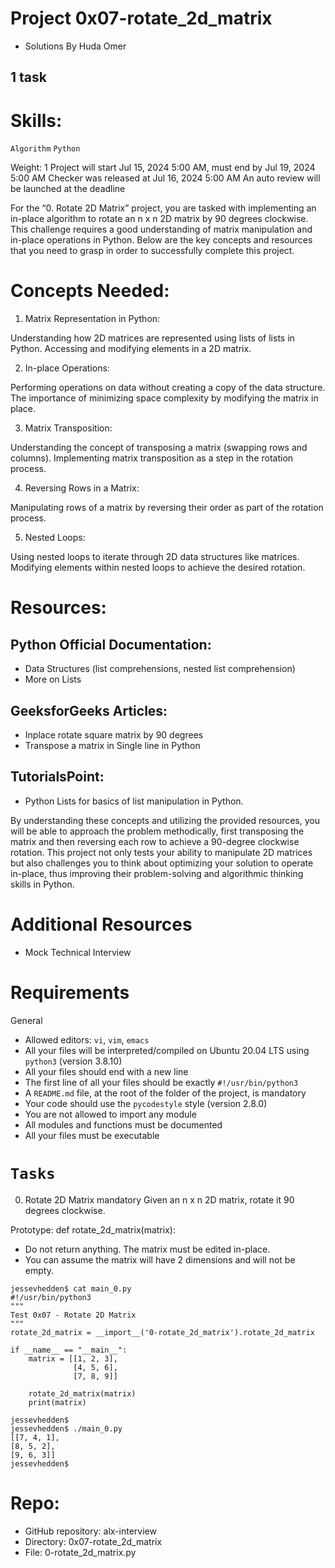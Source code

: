 # Project 0x07-rotate_2d_matrix
- Solutions By Huda Omer
## 1 task

# Skills:
`Algorithm`
`Python`

 Weight: 1
 Project will start Jul 15, 2024 5:00 AM, must end by Jul 19, 2024 5:00 AM
 Checker was released at Jul 16, 2024 5:00 AM
 An auto review will be launched at the deadline

For the “0. Rotate 2D Matrix” project, you are tasked with implementing an in-place algorithm to rotate an n x n 2D matrix by 90 degrees clockwise. This challenge requires a good understanding of matrix manipulation and in-place operations in Python. Below are the key concepts and resources that you need to grasp in order to successfully complete this project.

# Concepts Needed:

1. Matrix Representation in Python:

Understanding how 2D matrices are represented using lists of lists in Python.
Accessing and modifying elements in a 2D matrix.

2. In-place Operations:

Performing operations on data without creating a copy of the data structure.
The importance of minimizing space complexity by modifying the matrix in place.

3. Matrix Transposition:

Understanding the concept of transposing a matrix (swapping rows and columns).
Implementing matrix transposition as a step in the rotation process.

4. Reversing Rows in a Matrix:

Manipulating rows of a matrix by reversing their order as part of the rotation process.

5. Nested Loops:

Using nested loops to iterate through 2D data structures like matrices.
Modifying elements within nested loops to achieve the desired rotation.

# Resources:

## Python Official Documentation:

- Data Structures (list comprehensions, nested list comprehension)
- More on Lists

## GeeksforGeeks Articles:

- Inplace rotate square matrix by 90 degrees
- Transpose a matrix in Single line in Python

## TutorialsPoint:

- Python Lists for basics of list manipulation in Python.

By understanding these concepts and utilizing the provided resources, you will be able to approach the problem methodically, first transposing the matrix and then reversing each row to achieve a 90-degree clockwise rotation. This project not only tests your ability to manipulate 2D matrices but also challenges you to think about optimizing your solution to operate in-place, thus improving their problem-solving and algorithmic thinking skills in Python.

# Additional Resources
- Mock Technical Interview

#  Requirements
General
- Allowed editors: `vi`, `vim`, `emacs`
- All your files will be interpreted/compiled on Ubuntu 20.04 LTS using `python3` (version 3.8.10)
- All your files should end with a new line
- The first line of all your files should be exactly `#!/usr/bin/python3`
- A `README.md` file, at the root of the folder of the project, is mandatory
- Your code should use the `pycodestyle` style (version 2.8.0)
- You are not allowed to import any module
- All modules and functions must be documented
- All your files must be executable


# `Tasks`
0. Rotate 2D Matrix
mandatory
Given an n x n 2D matrix, rotate it 90 degrees clockwise.

Prototype: def rotate_2d_matrix(matrix):
- Do not return anything. The matrix must be edited in-place.
- You can assume the matrix will have 2 dimensions and will not be empty.

```
jessevhedden$ cat main_0.py
#!/usr/bin/python3
"""
Test 0x07 - Rotate 2D Matrix
"""
rotate_2d_matrix = __import__('0-rotate_2d_matrix').rotate_2d_matrix

if __name__ == "__main__":
    matrix = [[1, 2, 3],
              [4, 5, 6],
              [7, 8, 9]]

    rotate_2d_matrix(matrix)
    print(matrix)

jessevhedden$
jessevhedden$ ./main_0.py
[[7, 4, 1],
[8, 5, 2],
[9, 6, 3]]
jessevhedden$
```

# Repo:

- GitHub repository: alx-interview
- Directory: 0x07-rotate_2d_matrix
- File: 0-rotate_2d_matrix.py
